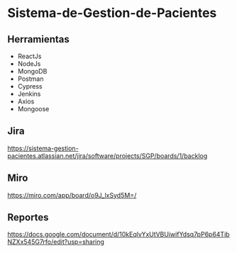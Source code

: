 # Sistema-de-Gestion-de-Pacientes

## Herramientas
- ReactJs 
- NodeJs
- MongoDB
- Postman
- Cypress
- Jenkins
- Axios
- Mongoose


## Jira 
https://sistema-gestion-pacientes.atlassian.net/jira/software/projects/SGP/boards/1/backlog

## Miro 
https://miro.com/app/board/o9J_lxSyd5M=/

## Reportes

https://docs.google.com/document/d/10kEqlvYxUtVBUiwifYdsq7pP6p64TibNZXx545G7rfo/edit?usp=sharing


